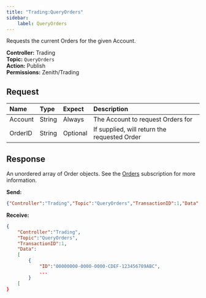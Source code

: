 ```yaml
---
title: "Trading:QueryOrders"
sidebar:
    label: QueryOrders
---
```


Requests the current Orders for the given Account.

**Controller:** Trading\
**Topic:** `QueryOrders`\
**Action:** Publish\
**Permissions:** Zenith/Trading

## Request

| Name    | Type    | Expect   | Description |
| :------ | :------ | :------- | :--- |
| Account | String | Always | The Account to request Orders for |
| OrderID | String | Optional | If supplied, will return the requested Order |

## Response

An unordered array of Order objects. See the [Orders](../orders/#order-object) subscription for more information.

**Send:**
```json
{"Controller":"Trading","Topic":"QueryOrders","TransactionID":1,"Data":{"Account":"1234[Demo]"}}
```

**Receive:**
```json
{
	"Controller":"Trading",
	"Topic":"QueryOrders",
	"TransactionID":1,
	"Data":
	[
		{
			"ID":"00000000-0000-0000-CDEF-123456789ABC",
			...
		}
	[
}
```

